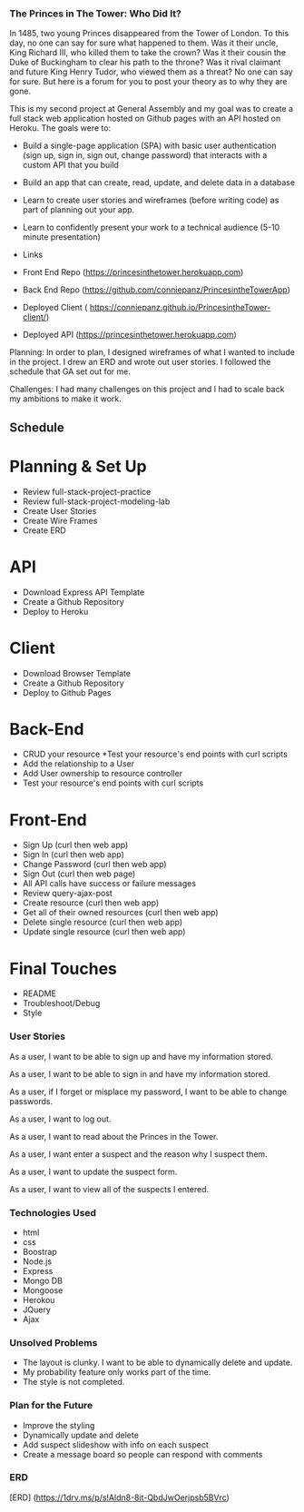 ### The Princes in The Tower: Who Did It?
In 1485, two young Princes disappeared from the Tower of London. To this day, no one can say for sure what happened to them. Was it their uncle, King Richard III, who killed them to take the crown? Was it their cousin the Duke of Buckingham to clear his path to the throne? Was it rival claimant and future King Henry Tudor, who viewed them as a threat? No one can say for sure. But here is a forum for you to post your theory as to why they are gone.

This is my second project at General Assembly and my goal was to create a full stack web application hosted on Github pages with an API hosted on Heroku. The goals were to:

* Build a single-page application (SPA) with basic user authentication (sign up, sign in, sign out, change password) that interacts with a custom API that you build

* Build an app that can create, read, update, and delete data in a database

* Learn to create user stories and wireframes (before writing code) as part of planning out your app.

* Learn to confidently present your work to a technical audience (5-10 minute presentation)


* Links

* Front End Repo (https://princesinthetower.herokuapp.com)

* Back End Repo (https://github.com/conniepanz/PrincesintheTowerApp)

* Deployed Client ( https://conniepanz.github.io/PrincesintheTower-client/)

* Deployed API (https://princesinthetower.herokuapp.com)

Planning: In order to plan, I designed wireframes of what I wanted to include in the project. I drew an ERD and wrote out user stories. I followed the schedule that GA set out for me.

Challenges: I had many challenges on this project and I had to scale back my ambitions to make it work.
## Schedule
 # Planning & Set Up
 * Review full-stack-project-practice
 * Review full-stack-project-modeling-lab
 * Create User Stories
 * Create Wire Frames
 * Create ERD

# API

* Download Express API Template
* Create a Github Repository
* Deploy to Heroku

# Client

 * Download Browser Template
 * Create a Github Repository
 * Deploy to Github Pages

 # Back-End
 * CRUD your resource
 *Test your resource's end points with curl scripts
 * Add the relationship to a User
 * Add User ownership to resource controller
 * Test your resource's end points with curl scripts

# Front-End
 * Sign Up (curl then web app)
 * Sign In (curl then web app)
 * Change Password (curl then web app)
 * Sign Out (curl then web page)
 * All API calls have success or failure messages
 * Review query-ajax-post
 * Create resource (curl then web app)
 * Get all of their owned resources (curl then web app)
 * Delete single resource (curl then web app)
 * Update single resource (curl then web app)

# Final Touches
 * README
 * Troubleshoot/Debug
 * Style

 ### User Stories

 As a user, I want to be able to sign up and have my information stored.

 As a user, I want to be able to sign in and have my information stored.

 As a user, if I forget or misplace my password, I want to be able to change passwords.

 As a user, I want to log out.

 As a user, I want to read about the Princes in the Tower.

 As a user, I want enter a suspect and the reason why I suspect them.

 As a user, I want to update the suspect form.

 As a user, I want to view all of the suspects I entered.

 ### Technologies Used

 * html
 * css
 * Boostrap
 * Node.js
 * Express
 * Mongo DB
 * Mongoose
 * Herokou
 * JQuery
 * Ajax

 ### Unsolved Problems

 * The layout is clunky. I want to be able to dynamically delete and update.
 * My probability feature only works part of the time.
 * The style is not completed.

 ### Plan for the Future
 * Improve the styling
 * Dynamically update and delete
 * Add suspect slideshow with info on each suspect
 * Create a message board so people can respond with comments

 ### ERD
 [ERD] (https://1drv.ms/p/s!Aldn8-8it-QbdJwOerjpsb5BVrc)
